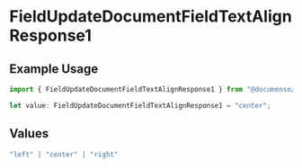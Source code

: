 # FieldUpdateDocumentFieldTextAlignResponse1

## Example Usage

```typescript
import { FieldUpdateDocumentFieldTextAlignResponse1 } from "@documenso/sdk-typescript/models/operations";

let value: FieldUpdateDocumentFieldTextAlignResponse1 = "center";
```

## Values

```typescript
"left" | "center" | "right"
```